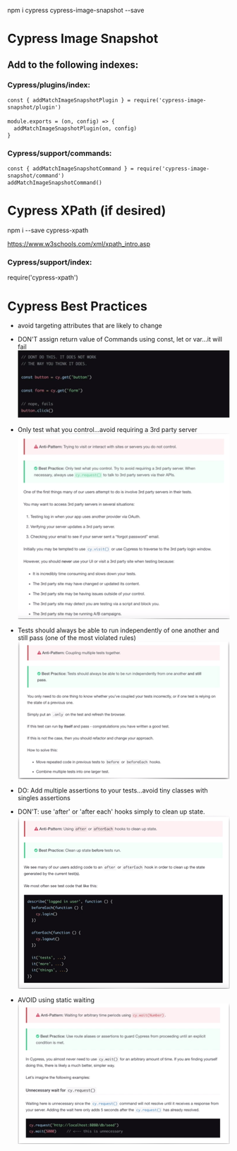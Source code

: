 npm i cypress cypress-image-snapshot --save

# Cypress Image Snapshot

## Add to the following indexes:

### Cypress/plugins/index:

```
const { addMatchImageSnapshotPlugin } = require('cypress-image-snapshot/plugin')

module.exports = (on, config) => {
  addMatchImageSnapshotPlugin(on, config)
}
```

### Cypress/support/commands:
```
const { addMatchImageSnapshotCommand } = require('cypress-image-snapshot/command')
addMatchImageSnapshotCommand()
```

# Cypress XPath (if desired)

npm i --save cypress-xpath

https://www.w3schools.com/xml/xpath_intro.asp

### Cypress/support/index:

require('cypress-xpath')

# Cypress Best Practices

- avoid targeting attributes that are likely to change

- DON'T assign return value of Commands using const, let or var...it will fail
![ConstLetVar Fail](ReadMeImages/1.png)

- Only test what you control...avoid requiring a 3rd party server
![Avoid 3rd Parties](ReadMeImages/2.png)

- Tests should always be able to run independently of one another and still pass (one of the most violated rules)
![Independent Test Pass](ReadMeImages/3.png)

-  DO: Add multiple assertions to your tests...avoid tiny classes with singles assertions

- DON'T: use 'after' or 'after each' hooks simply to clean up state.
![inefficient after and after each](ReadMeImages/4.png)

- AVOID using static waiting
![inefficient after and after each](ReadMeImages/5.png)
